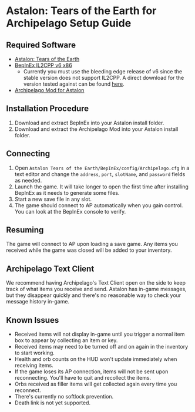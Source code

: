 # Astalon: Tears of the Earth for Archipelago Setup Guide

## Required Software

- [Astalon: Tears of the Earth](https://store.steampowered.com/app/1046400/Astalon_Tears_of_the_Earth/)
- [BepInEx IL2CPP v6 x86](https://builds.bepinex.dev/projects/bepinex_be)
  - Currently you must use the bleeding edge release of v6 since the stable version does not support IL2CPP. A direct download for the version tested against can be found [here](https://builds.bepinex.dev/projects/bepinex_be/688/BepInEx-Unity.IL2CPP-win-x86-6.0.0-be.688%2B4901521.zip).
- [Archipelago Mod for Astalon](https://github.com/drtchops/Archipelago-Astalon/releases)

## Installation Procedure

1. Download and extract BepInEx into your Astalon install folder.
2. Download and extract the Archipelago Mod into your Astalon install folder.

## Connecting

1. Open `Astalon Tears of the Earth/BepInEx/config/Archipelago.cfg` in a text editor and change the `address`, `port`, `slotName`, and `password` fields as needed.
2. Launch the game. It will take longer to open the first time after installing BepInEx as it needs to generate some files.
3. Start a new save file in any slot.
4. The game should connect to AP automatically when you gain control. You can look at the BepInEx console to verify.

## Resuming

The game will connect to AP upon loading a save game. Any items you received while the game was closed will be added to your inventory.

## Archipelago Text Client

We recommend having Archipelago's Text Client open on the side to keep track of what items you receive and send.
Astalon has in-game messages, but they disappear quickly and there's no reasonable way to check your message history in-game.

## Known Issues

- Received items will not display in-game until you trigger a normal item box to appear by collecting an item or key.
- Received items may need to be turned off and on again in the inventory to start working.
- Health and orb counts on the HUD won't update immediately when receiving items.
- If the game loses its AP connection, items will not be sent upon reconnecting. You'll have to quit and recollect the items.
- Orbs received as filler items will get collected again every time you reconnect.
- There's currently no softlock prevention.
- Death link is not yet supported.
